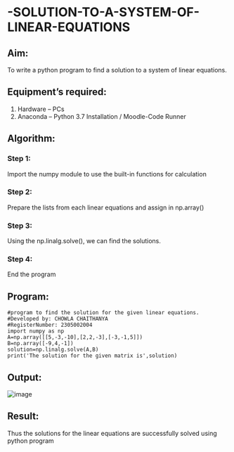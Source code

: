 # -SOLUTION-TO-A-SYSTEM-OF-LINEAR-EQUATIONS
## Aim:
To write a python program to find a solution to a system of linear equations.
## Equipment’s required:
1. 	Hardware – PCs
2. 	Anaconda – Python 3.7 Installation / Moodle-Code Runner
## Algorithm:
### Step 1: 
Import the numpy module to use the built-in functions for calculation
### Step 2: 
Prepare the lists from each linear equations and assign in np.array()
### Step 3: 
Using the np.linalg.solve(), we can find the solutions.
### Step 4: 
End the program
## Program:
```
#program to find the solution for the given linear equations.
#Developed by: CHOWLA CHAITHANYA
#RegisterNumber: 2305002004
import numpy as np
A=np.array([[5,-3,-10],[2,2,-3],[-3,-1,5]])
B=np.array([-9,4,-1])
solution=np.linalg.solve(A,B)
print('The solution for the given matrix is',solution)
```
## Output:
![image](https://github.com/chaithanyareddychowla/-SOLUTION-TO-A-SYSTEM-OF-LINEAR-EQUATIONS/assets/165985172/236b2ad4-be9c-45f4-959b-12611ea17824)

## Result: 
Thus the solutions for the linear equations are successfully solved using python program

